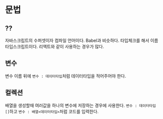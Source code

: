 문법
====

## ??
자바스크립트의 수퍼셋이자 컴파일 언어이다. Babel과 비슷하다. 타입체크를 해서 이름 타입스크립트이다. 리액트와 같이 사용하는 경우가 많다. 

## 변수
변수 이름 뒤에 ```변수 : 데이터타입```처럼 데이터타입을 적어주어야 한다. 

## 컬렉션
배열을 생성할때 여러값을 하나의 변수에 저장하는 경우에 사용한다. ```변수 : 데이터타입[]```하고 ```변수 : 배열<데이터타입>```처럼 코드를 입력한다.